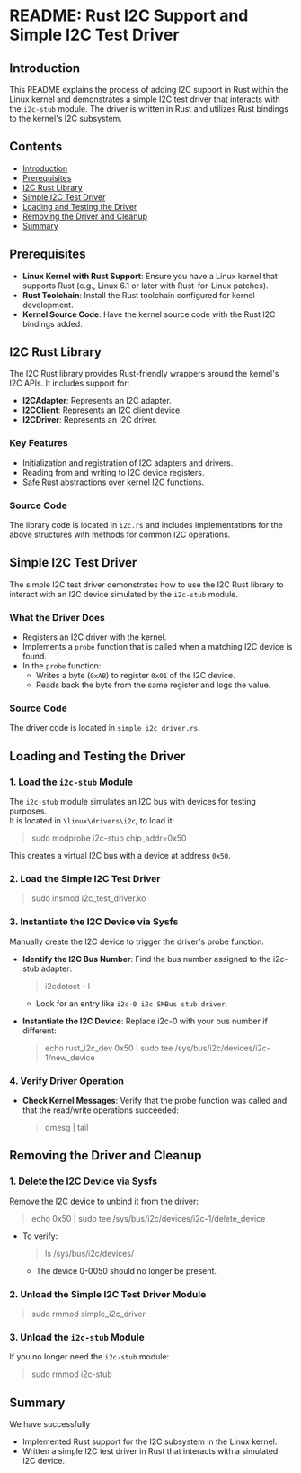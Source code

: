 # README: Rust I2C Support and Simple I2C Test Driver

## Introduction

This README explains the process of adding I2C support in Rust within the Linux kernel and demonstrates a simple I2C test driver that interacts with the `i2c-stub` module. The driver is written in Rust and utilizes Rust bindings to the kernel's I2C subsystem.

## Contents

- [Introduction](#introduction)
- [Prerequisites](#prerequisites)
- [I2C Rust Library](#i2c-rust-library)
- [Simple I2C Test Driver](#simple-i2c-test-driver)
- [Loading and Testing the Driver](#loading-and-testing-the-driver)
- [Removing the Driver and Cleanup](#removing-the-driver-and-cleanup)
- [Summary](#summary)

## Prerequisites

- **Linux Kernel with Rust Support**: Ensure you have a Linux kernel that supports Rust (e.g., Linux 6.1 or later with Rust-for-Linux patches).
- **Rust Toolchain**: Install the Rust toolchain configured for kernel development.
- **Kernel Source Code**: Have the kernel source code with the Rust I2C bindings added.

## I2C Rust Library

The I2C Rust library provides Rust-friendly wrappers around the kernel's I2C APIs. It includes support for:

- **I2CAdapter**: Represents an I2C adapter.
- **I2CClient**: Represents an I2C client device.
- **I2CDriver**: Represents an I2C driver.

### Key Features

- Initialization and registration of I2C adapters and drivers.
- Reading from and writing to I2C device registers.
- Safe Rust abstractions over kernel I2C functions.

### Source Code

The library code is located in `i2c.rs` and includes implementations for the above structures with methods for common I2C operations.

## Simple I2C Test Driver

The simple I2C test driver demonstrates how to use the I2C Rust library to interact with an I2C device simulated by the `i2c-stub` module.

### What the Driver Does

- Registers an I2C driver with the kernel.
- Implements a `probe` function that is called when a matching I2C device is found.
- In the `probe` function:
  - Writes a byte (`0xAB`) to register `0x01` of the I2C device.
  - Reads back the byte from the same register and logs the value.

### Source Code

The driver code is located in `simple_i2c_driver.rs`.

## Loading and Testing the Driver
### 1. Load the `i2c-stub` Module
The `i2c-stub` module simulates an I2C bus with devices for testing purposes. <br />
It is located in `\linux\drivers\i2c`, to load it:
> sudo modprobe i2c-stub chip_addr=0x50 
>
This creates a virtual I2C bus with a device at address `0x50`.
### 2. Load the Simple I2C Test Driver
> sudo insmod i2c_test_driver.ko 
> 
### 3. Instantiate the I2C Device via Sysfs
Manually create the I2C device to trigger the driver's probe function.

- **Identify the I2C Bus Number**: Find the bus number assigned to the i2c-stub adapter:
    >  i2cdetect - l
    >

    - Look for an entry like `i2c-0 i2c SMBus stub driver`.

- **Instantiate the I2C Device**: Replace i2c-0 with your bus number if different:
    > echo rust_i2c_dev 0x50 | sudo tee /sys/bus/i2c/devices/i2c-1/new_device
    >
### 4. Verify Driver Operation

- **Check Kernel Messages**: Verify that the probe function was called and that the read/write operations succeeded:
    > dmesg | tail
    >

## Removing the Driver and Cleanup
### 1. Delete the I2C Device via Sysfs
Remove the I2C device to unbind it from the driver:
> echo 0x50 | sudo tee /sys/bus/i2c/devices/i2c-1/delete_device
>

- To verify:
    > ls /sys/bus/i2c/devices/
    >
    - The device 0-0050 should no longer be present.

### 2.  Unload the Simple I2C Test Driver Module
> sudo rmmod simple_i2c_driver
>

### 3. Unload the `i2c-stub` Module
If you no longer need the `i2c-stub` module:
> sudo rmmod i2c-stub 
>

## Summary
We have successfully
- Implemented Rust support for the I2C subsystem in the Linux kernel.
- Written a simple I2C test driver in Rust that interacts with a simulated I2C device.


